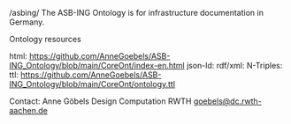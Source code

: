 /asbing/
The ASB-ING Ontology is for infrastructure documentation in Germany.

Ontology resources

html: https://github.com/AnneGoebels/ASB-ING_Ontology/blob/main/CoreOnt/index-en.html
json-ld:
rdf/xml:
N-Triples:
ttl: https://github.com/AnneGoebels/ASB-ING_Ontology/blob/main/CoreOnt/ontology.ttl

Contact:
Anne Göbels
Design Computation RWTH
goebels@dc.rwth-aachen.de
